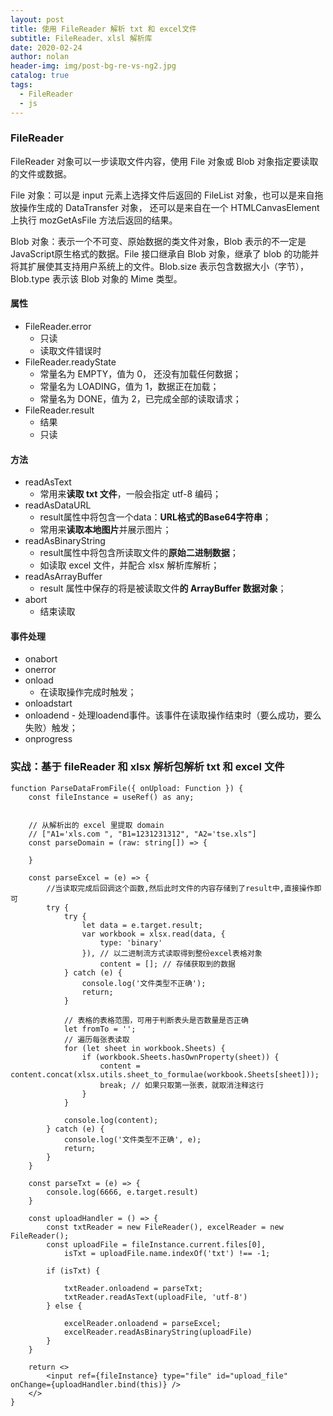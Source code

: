 ```yaml
---
layout: post
title: 使用 FileReader 解析 txt 和 excel文件
subtitle: FileReader、xlsl 解析库
date: 2020-02-24
author: nolan
header-img: img/post-bg-re-vs-ng2.jpg
catalog: true
tags:
  - FileReader
  - js
---
```




### FileReader

FileReader 对象可以一步读取文件内容，使用 File 对象或 Blob 对象指定要读取的文件或数据。

File 对象：可以是 input 元素上选择文件后返回的 FileList 对象，也可以是来自拖放操作生成的 DataTransfer 对象， 还可以是来自在一个 HTMLCanvasElement 上执行 mozGetAsFile 方法后返回的结果。

Blob 对象：表示一个不可变、原始数据的类文件对象，Blob 表示的不一定是JavaScript原生格式的数据。File 接口继承自 Blob 对象，继承了 blob 的功能并将其扩展使其支持用户系统上的文件。Blob.size 表示包含数据大小（字节），Blob.type 表示该 Blob 对象的 Mime 类型。

####    属性

-    FileReader.error
        -    只读
        -    读取文件错误时
-    FileReader.readyState
        -   常量名为 EMPTY，值为 0， 还没有加载任何数据；
        -   常量名为 LOADING，值为 1，数据正在加载；
        -   常量名为 DONE，值为 2，已完成全部的读取请求；
-    FileReader.result
        -   结果
        -   只读    
####    方法

-   readAsText
    -   常用来**读取 txt 文件**，一般会指定 utf-8 编码；
-   readAsDataURL
    -   result属性中将包含一个data：**URL格式的Base64字符串**；
    -   常用来**读取本地图片**并展示图片；
-   readAsBinaryString
    -   result属性中将包含所读取文件的**原始二进制数据**；
    -   如读取 excel 文件，并配合 xlsx 解析库解析；
-   readAsArrayBuffer
    -   result 属性中保存的将是被读取文件**的 ArrayBuffer 数据对象**；
-   abort
    -   结束读取

####    事件处理

-   onabort 
-   onerror
-   onload
    -   在读取操作完成时触发；
-   onloadstart
-   onloadend
        -   处理loadend事件。该事件在读取操作结束时（要么成功，要么失败）触发；
-   onprogress


###     实战：基于 fileReader 和 xlsx 解析包解析 txt 和 excel 文件

```
function ParseDataFromFile({ onUpload: Function }) {
    const fileInstance = useRef() as any;


    // 从解析出的 excel 里提取 domain
    // ["A1='xls.com ", "B1=1231231312", "A2='tse.xls"]
    const parseDomain = (raw: string[]) => {

    }

    const parseExcel = (e) => {
        //当读取完成后回调这个函数,然后此时文件的内容存储到了result中,直接操作即可
        try {
            try {
                let data = e.target.result;
                var workbook = xlsx.read(data, {
                    type: 'binary'
                }), // 以二进制流方式读取得到整份excel表格对象
                    content = []; // 存储获取到的数据
            } catch (e) {
                console.log('文件类型不正确');
                return;
            }

            // 表格的表格范围，可用于判断表头是否数量是否正确
            let fromTo = '';
            // 遍历每张表读取
            for (let sheet in workbook.Sheets) {
                if (workbook.Sheets.hasOwnProperty(sheet)) {
                    content = content.concat(xlsx.utils.sheet_to_formulae(workbook.Sheets[sheet]));
                    break; // 如果只取第一张表，就取消注释这行
                }
            }

            console.log(content);
        } catch (e) {
            console.log('文件类型不正确', e);
            return;
        }
    }

    const parseTxt = (e) => {
        console.log(6666, e.target.result)
    }

    const uploadHandler = () => {
        const txtReader = new FileReader(), excelReader = new FileReader();
        const uploadFile = fileInstance.current.files[0],
            isTxt = uploadFile.name.indexOf('txt') !== -1;

        if (isTxt) {

            txtReader.onloadend = parseTxt;
            txtReader.readAsText(uploadFile, 'utf-8')
        } else {

            excelReader.onloadend = parseExcel;
            excelReader.readAsBinaryString(uploadFile)
        }
    }

    return <>
        <input ref={fileInstance} type="file" id="upload_file" onChange={uploadHandler.bind(this)} />
    </>
}
```
